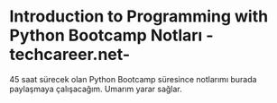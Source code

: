 # Introduction to Programming with Python Bootcamp Notları -techcareer.net-

45 saat sürecek olan Python Bootcamp süresince notlarımı burada paylaşmaya çalışacağım.
Umarım yarar sağlar.

